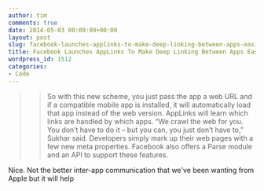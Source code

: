 ```yaml
---
author: tim
comments: true
date: 2014-05-03 00:09:09+00:00
layout: post
slug: facebook-launches-applinks-to-make-deep-linking-between-apps-easier
title: Facebook Launches AppLinks To Make Deep Linking Between Apps Easier
wordpress_id: 1512
categories:
- Code
---
```


<blockquote>

> 
> So with this new scheme, you just pass the app a web URL and if a compatible mobile app is installed, it will automatically load that app instead of the web version. AppLinks will learn which links are handled by which apps. “We crawl the web for you. You don’t have to do it – but you can, you just don’t have to,” Sukhar said. Developers simply mark up their web pages with a few new meta properties. Facebook also offers a Parse module and an API to support these features.
> 
> 
</blockquote>





Nice. Not the better inter-app communication that we've been wanting from Apple but it will help

